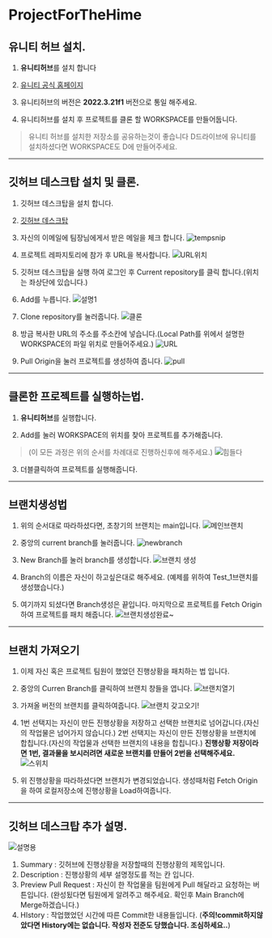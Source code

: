 # ProjectForTheHime

## 유니티 허브 설치.
  1. **유니티허브**를 설치 합니다
   
  2. [유니티 공식 홈페이지](https://unity.com/kr/download)
  
  3. 유니티허브의 버전은 **2022.3.21f1** 버전으로 통일 해주세요.
    
  4. 유니티허브를 설치 후 프로젝트를 클론 할 WORKSPACE를 만들어둡니다.
  > 유니티 허브를 설치한 저장소를 공유하는것이 좋습니다
  > D드라이브에 유니티를 설치하셨다면 WORKSPACE도 D에 만들어주세요.

* * *

## 깃허브 데스크탑 설치 및 클론.
  1. 깃허브 데스크탑을 설치 합니다.
   
  2. [깃허브 데스크탑](https://docs.github.com/ko/desktop/installing-and-authenticating-to-github-desktop/installing-github-desktop)
  3. 자신의 이메일에 팀장님에게서 받은 메일을 체크 합니다. 
      ![tempsnip](https://github.com/bluecube97/ProjectForTheHime/assets/83578340/40a2cde2-0184-4790-a9e0-20ce5eb184b4)
     
  4. 프로젝트 레파지토리에 참가 후 URL을 복사합니다.
      ![URL위치](https://github.com/bluecube97/ProjectForTheHime/assets/83578340/4f6969d4-5273-4ca6-9775-5a887fe7942f)
     
  5. 깃허브 데스크탑을 실행 하여 로그인 후 Current repository를 클릭 합니다.(위치는 좌상단에 있습니다.)
     
  6. Add를 누릅니다.
      ![설명1](https://github.com/bluecube97/ProjectForTheHime/assets/83578340/1c29399d-3326-4146-8800-48b7b4e24883)
     
  7. Clone repository를 눌러줍니다.
      ![클론](https://github.com/bluecube97/ProjectForTheHime/assets/83578340/573d46d8-8937-4e14-8d98-ef3e933caa1a)
     
  8. 방금 복사한 URL의 주소를 주소칸에 넣습니다.(Local Path를 위에서 설명한 WORKSPACE의 파일 위치로 만들어주세요.)
      ![URL](https://github.com/bluecube97/ProjectForTheHime/assets/83578340/bf825bed-6166-4627-9998-2c7185a9381a)
  9. Pull Origin을 눌러 프로젝트를 생성하여 줍니다.
     ![pull](https://github.com/bluecube97/ProjectForTheHime/assets/83578340/baf021e1-8a01-444b-9011-f526a4d1d7ea)

* * *

## 클론한 프로젝트를 실행하는법.
  1. **유니티허브**를 실행합니다.
   
  2. Add를 눌러 WORKSPACE의 위치를 찾아 프로젝트를 추가해줍니다.
> (이 모든 과정은 위의 순서를 차례대로 진행하신후에 해주세요.)
      ![힘들다](https://github.com/bluecube97/ProjectForTheHime/assets/83578340/6d67d726-e2a0-401a-a894-e9b65036abc9)

  3. 더블클릭하여 프로젝트를 실행해줍니다.

* * *

## 브랜치생성법
  1. 위의 순서대로 따라하셨다면, 초창기의 브랜치는 main입니다.
    ![메인브랜치](https://github.com/bluecube97/ProjectForTheHime/assets/83578340/370c6eea-22a0-4cda-8d04-f47b0f6064e7)

  2. 중앙의 current branch를 눌러줍니다.
    ![newbranch](https://github.com/bluecube97/ProjectForTheHime/assets/83578340/73ad708d-df9a-4eb5-90fd-b77e9310ace8)

  3.  New Branch를 눌러 branch를 생성합니다.
    ![브랜치 생성](https://github.com/bluecube97/ProjectForTheHime/assets/83578340/1e8e1cf6-b32e-4afe-93ee-3f1d98d87543)

  4. Branch의 이름은 자신이 하고싶은대로 해주세요.
      (예제를 위하여 Test_1브랜치를 생성했습니다.)
     
  5. 여기까지 되셨다면 Branch생성은 끝입니다. 마지막으로 프로젝트를 Fetch Origin하여 프로젝트를 패치 해줍니다.
     ![브랜치생성완료~](https://github.com/bluecube97/ProjectForTheHime/assets/83578340/53e7e616-36cf-4d25-9d26-04eb79fbef36)

* * *

## 브랜치 가져오기
  1. 이제 자신 혹은 프로젝트 팀원이 했었던 진행상황을 패치하는 법 입니다.

  2. 중앙의 Curren Branch를 클릭하여 브랜치 창들을 엽니다.
    ![브랜치열기](https://github.com/bluecube97/ProjectForTheHime/assets/83578340/d79a35f9-7c6b-45c8-bbf5-c4d945298c2d)

  3. 가져올 버전의 브랜치를 클릭하여줍니다.
    ![브랜치 갖고오기!](https://github.com/bluecube97/ProjectForTheHime/assets/83578340/75190fb3-6a34-4415-9991-e01c9626e6d9)

  4. 1번 선택지는 자신이 만든 진행상황을 저장하고 선택한 브랜치로 넘어갑니다.(자신의 작업물은 넘어가지 않습니다.)
     2번 선택지는 자신이 만든 진행상황을 브랜치에 합칩니다.(자신의 작업물과 선택한 브랜치의 내용을 합칩니다.)
     **진행상황 저장이라면 1번, 결과물을 보시러려면 새로운 브랜치를 만들어 2번을 선택해주세요.**
    ![스위치](https://github.com/bluecube97/ProjectForTheHime/assets/83578340/b6d383c2-44bf-4c09-a835-1aa89765fd97)

  5. 위 진행상황을 따라하셨다면 브랜치가 변경되었습니다. 생성때처럼 Fetch Origin을 하여 로컬저장소에 진행상황을 Load하여줍니다.

* * *

## 깃허브 데스크탑 추가 설명.
  ![설명용](https://github.com/bluecube97/ProjectForTheHime/assets/83578340/1d510252-9dd8-40e2-b737-1ba7489d1c8c)

  1. Summary : 깃허브에 진행상황을 저장할때의 진행상황의 제목입니다.
  2. Description : 진행상황의 세부 설명정도를 적는 칸 입니다.
  3. Preview Pull Request : 자신이 한 작업물을 팀원에게 Pull 해달라고 요청하는 버튼입니다.
     (완성됬다면 팀원에게 알려주고 해주세요. 확인후 Main Branch에 Merge하겠습니다.)
  4. HIstory : 작업했었던 시간에 따른 Commit한 내용들입니다.
     (**주의!commit하지않았다면 History에는 없습니다. 작성자 전준도 당했습니다. 조심하세요..**)




